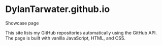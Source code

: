 # DylanTarwater.github.io

Showcase page

This site lists my GitHub repositories automatically using the GitHub API. The page is built with vanilla JavaScript, HTML, and CSS.
